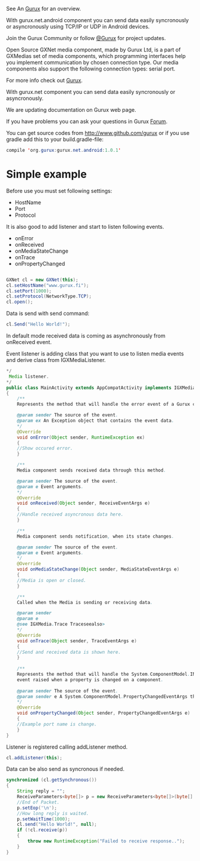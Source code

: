 See An [Gurux](http://www.gurux.org/ "Gurux") for an overview.

With gurux.net.android component you can send data easily syncronously or asyncronously using TCP/IP or UDP in Android devices.

Join the Gurux Community or follow [@Gurux](https://twitter.com/guruxorg "@Gurux") for project updates.

Open Source GXNet media component, made by Gurux Ltd, is a part of GXMedias set of media components, which programming interfaces help you implement communication by chosen connection type. Our media components also support the following connection types: serial port.

For more info check out [Gurux](http://www.gurux.org/ "Gurux").

With gurux.net component you can send data easily syncronously or asyncronously.

We are updating documentation on Gurux web page. 

If you have problems you can ask your questions in Gurux [Forum](http://www.gurux.org/forum).

You can get source codes from http://www.github.com/gurux or if you use gradle add this to your build.gradle-file:

```java
compile 'org.gurux:gurux.net.android:1.0.1'
```

Simple example
=========================== 
Before use you must set following settings:
* HostName
* Port
* Protocol

It is also good to add listener and start to listen following events.
* onError
* onReceived
* onMediaStateChange
* onTrace
* onPropertyChanged

```java

GXNet cl = new GXNet(this);
cl.setHostName("www.gurux.fi");
cl.setPort(1000);
cl.setProtocol(NetworkType.TCP);
cl.open();

```

Data is send with send command:

```java
cl.Send("Hello World!");
```
In default mode received data is coming as asynchronously from onReceived event.

Event listener is adding class that you want to use to listen media events and derive class from IGXMediaListener.

```java
*/
 Media listener.
*/
public class MainActivity extends AppCompatActivity implements IGXMediaListener {
{
	/** 
    Represents the method that will handle the error event of a Gurux component.

    @param sender The source of the event.
    @param ex An Exception object that contains the event data.
    */
    @Override
    void onError(Object sender, RuntimeException ex)
    {
	//Show occured error.
    }

    /** 
    Media component sends received data through this method.

    @param sender The source of the event.
    @param e Event arguments.
    */
    @Override
    void onReceived(Object sender, ReceiveEventArgs e)
    {
	//Handle received asyncronous data here.
    }

    /** 
    Media component sends notification, when its state changes.

    @param sender The source of the event.    
    @param e Event arguments.
    */
    @Override
    void onMediaStateChange(Object sender, MediaStateEventArgs e)
    {
	//Media is open or closed.
    }

    /** 
    Called when the Media is sending or receiving data.

    @param sender
    @param e
    @see IGXMedia.Trace Traceseealso>
    */
    @Override
    void onTrace(Object sender, TraceEventArgs e)
    {
	//Send and received data is shown here.
    }
    
    /** 
    Represents the method that will handle the System.ComponentModel.INotifyPropertyChanged.PropertyChanged
    event raised when a property is changed on a component.
    
    @param sender The source of the event.
    @param sender e A System.ComponentModel.PropertyChangedEventArgs that contains the event data.
    */
    @Override
    void onPropertyChanged(Object sender, PropertyChangedEventArgs e)
    {
	//Example port name is change.
    }      
}

```

Listener is registered calling addListener method.
```java
cl.addListener(this);

```

Data can be also send as syncronous if needed.

```java
synchronized (cl.getSynchronous())
{
    String reply = "";    
    ReceiveParameters<byte[]> p = new ReceiveParameters<byte[]>(byte[].class);    
    //End of Packet.
    p.setEop('\n'); 
    //How long reply is waited.   
    p.setWaitTime(1000);          
    cl.send("Hello World!", null);
    if (!cl.receive(p))
    {
        throw new RuntimeException("Failed to receive response..");
    }
}
```
